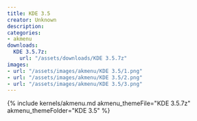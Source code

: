 ```yaml
---
title: KDE 3.5
creator: Unknown
description: 
categories:
- akmenu
downloads:
  KDE 3.5.7z:
    url: "/assets/downloads/KDE 3.5.7z"
images:
- url: "/assets/images/akmenu/KDE 3.5/1.png"
- url: "/assets/images/akmenu/KDE 3.5/2.png"
- url: "/assets/images/akmenu/KDE 3.5/3.png"
---
```


{% include kernels/akmenu.md akmenu_themeFile="KDE 3.5.7z" akmenu_themeFolder="KDE 3.5" %}
